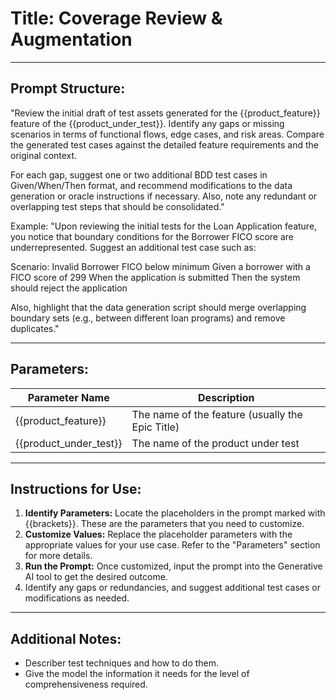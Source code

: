 # **Title:** Coverage Review & Augmentation

---

## **Prompt Structure:**

"Review the initial draft of test assets generated for the {{product_feature}} feature of the {{product_under_test}}. Identify any gaps or missing scenarios in terms of functional flows, edge cases, and risk areas. Compare the generated test cases against the detailed feature requirements and the original context.

For each gap, suggest one or two additional BDD test cases in Given/When/Then format, and recommend modifications to the data generation or oracle instructions if necessary. Also, note any redundant or overlapping test steps that should be consolidated."

Example:
"Upon reviewing the initial tests for the Loan Application feature, you notice that boundary conditions for the Borrower FICO score are underrepresented. Suggest an additional test case such as:

Scenario: Invalid Borrower FICO below minimum
  Given a borrower with a FICO score of 299
  When the application is submitted
  Then the system should reject the application

Also, highlight that the data generation script should merge overlapping boundary sets (e.g., between different loan programs) and remove duplicates."

---

## **Parameters:**

| **Parameter Name**     | **Description**                                  |
|------------------------|--------------------------------------------------|
| {{product_feature}}    | The name of the feature (usually the Epic Title) |
| {{product_under_test}} | The name of the product under test               |

---

## **Instructions for Use:**

1. **Identify Parameters:** Locate the placeholders in the prompt marked with {{brackets}}. These are the parameters that you need to customize.
2. **Customize Values:** Replace the placeholder parameters with the appropriate values for your use case. Refer to the "Parameters" section for more details.
3. **Run the Prompt:** Once customized, input the prompt into the Generative AI tool to get the desired outcome.
4. Identify any gaps or redundancies, and suggest additional test cases or modifications as needed.

---

## **Additional Notes:**

* Describer test techniques and how to do them.
* Give the model the information it needs for the level of comprehensiveness required.
